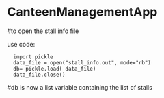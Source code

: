 # CanteenManagementApp


  #to open the stall info file
  
  use code:
      
      import pickle
      data_file = open("stall_info.out", mode="rb")
      db= pickle.load( data_file)
      data_file.close()
      
   #db is now a list variable containing the list of stalls

